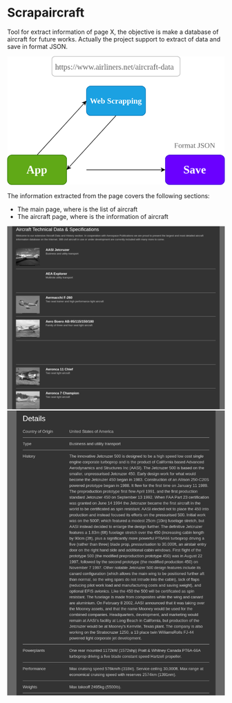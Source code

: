 # Scrapaircraft

Tool for extract information of page X, the objective is make a 
database of aircraft for future works. Actually the project 
support to extract of data and save in format JSON.

<p align="center">
    <img src="./docs/Scrapaircraft.png" alt="Diagram"/>
</p>

The information extracted from the page covers the following sections:

- The main page, where is the list of aircraft
- The aircraft page, where is the information of aircraft

<p align="center">
    <img src="./docs/List.png" alt="List"/>
    <img src="./docs/Details.png" alt="Details" />
</p>
